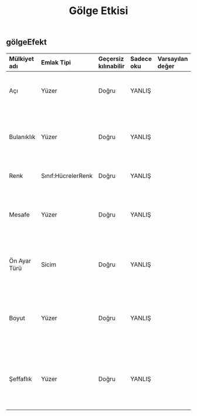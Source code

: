 ﻿---
title: Gölge Etkisi
second_title: Aspose.Cells Cloud Documen
type: docs
url: /tr/specification/model/shadoweffect/
description: "Aspose.Cells Bulut modeli spesifikasyonu: ShadowEffect. Açma, oluşturma, düzenleme, bölme, birleştirme, karşılaştırma ve dönüştürme gibi özelliklerle Excel ve diğer elektronik tablo belgelerini zahmetsizce yönetin"
weight: 50
---
## **gölgeEfekt**

 

| Mülkiyet adı| Emlak Tipi| Geçersiz kılınabilir| Sadece oku| Varsayılan değer| Tanım|
|:- |:- |:- |:- |:- |:- |
| Açı| Yüzer| Doğru| YANLIŞ|| Aydınlatma açısını alır ve ayarlar. 0 ile 359,9 derece arası.|
| Bulanıklık| Yüzer| Doğru| YANLIŞ|| Gölgenin bulanıklığını alır ve ayarlar. 0 ile 100 puan arasında değişir.|
| Renk| Sınıf:HücrelerRenk| Doğru| YANLIŞ||Gölgenin rengini alır ve ayarlar.|
| Mesafe| Yüzer| Doğru| YANLIŞ|| Gölgenin mesafesini alır ve ayarlar. 0 ile 200 puan arasında değişir.|
| Ön Ayar Türü| Sicim| Doğru| YANLIŞ|| Gölgenin önceden ayarlanmış gölge türünü alır ve ayarlar.|
| Boyut| Yüzer| Doğru| YANLIŞ|| Gölgenin boyutunu alır ve ayarlar. 0'dan 2,0'a kadar aralık. İç gölgede anlamsız.|
| Şeffaflık| Yüzer| Doğru| YANLIŞ|| Gölgenin şeffaflık derecesini alır ve ayarlar. 0,0 (opak) ila 1,0 (şeffaf) aralığındadır.|

